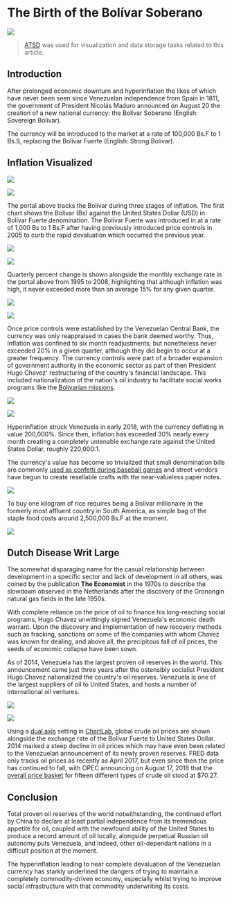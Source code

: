 # The Birth of the Bolívar Soberano

![](./images/soberano.png)

> [ATSD](https://axibase.com/docs/atsd/) was used for visualization and data storage tasks related to this article.

## Introduction

After prolonged economic downturn and hyperinflation the likes of which have never been seen since Venezuelan independence from Spain in 1811, the government of President Nicolás Maduro announced on August 20 the creation of a new national currency: the Bolívar Soberano (English: Sovereign Bolivar).

The currency will be introduced to the market at a rate of 100,000 Bs.F to 1 Bs.S, replacing the Bolívar Fuerte (English: Strong Bolivar).

## Inflation Visualized

![](./images/bolivar-portal.png)

[![](./images/button.png)](https://apps.axibase.com/chartlab/09f03dc1#fullscreen)

The portal above tracks the Bolívar during three stages of inflation. The first chart shows the Bolívar (Bs) against the United States Dollar (USD) in Bolívar Fuerte denomination. The Bolívar Fuerte was introduced in at a rate of 1,000 Bs to 1 Bs.F after having previously introduced price controls in 2005 to curb the rapid devaluation which occurred the previous year.

![](./images/percent-change-1.png)

[![](./images/button.png)](https://apps.axibase.com/chartlab/d0a40fcc)

Quarterly percent change is shown alongside the monthly exchange rate in the portal above from 1995 to 2008, highlighting that although inflation was high, it never exceeded more than an average 15% for any given quarter.

![](./images/percent-change-2.png)

[![](./images/button.png)](https://apps.axibase.com/chartlab/15df3f74)

Once price controls were established by the Venezuelan Central Bank, the currency was only reappraised in cases the bank deemed worthy. Thus, inflation was confined to six month readjustments, but nonetheless never exceeded 20% in a given quarter, although they did begin to occur at a greater frequency. The currency controls were part of a broader expansion of government authority in the economic sector as part of then President Hugo Chavez' restructuring of the country's financial landscape. This included nationalization of the nation's oil industry to facilitate social works programs like the [Bolivarian missions](https://en.wikipedia.org/wiki/Bolivarian_missions).

![](./images/percent-change-3.png)

[![](./images/button.png)](https://apps.axibase.com/chartlab/4e1d5956)

Hyperinflation struck Venezuela in early 2018, with the currency deflating in value 200,000%. Since then, inflation has exceeded 30% nearly every month creating a completely untenable exchange rate against the United States Dollar, roughly 220,000:1.

<!-- markdownlint-disable MD105 -->

The currency's value has become so trivialized that small denomination bills are commonly [used as confetti during baseball games](https://www.bloomberg.com/news/articles/2018-03-02/venezuelans-are-paying-a-100-premium-for-cash) and street vendors have begun to create resellable crafts with the near-valueless paper notes.

<!-- markdownlint-enable MD105 -->

![](./images/bolivar-craft-1.png)

To buy one kilogram of rice requires being a Bolívar millionaire in the formerly most affluent country in South America, as simple bag of the staple food costs around 2,500,000 Bs.F at the moment.

![](./images/rice-for-bolivar-1.png)

## Dutch Disease Writ Large

The somewhat disparaging name for the casual relationship between development in a specific sector and lack of development in all others, was coined by the publication **The Economist** in the 1970s to describe the slowdown observed in the Netherlands after the discovery of the Gronongin natural gas fields in the late 1950s.

With complete reliance on the price of oil to finance his long-reaching social programs, Hugo Chavez unwittingly signed Venezuela's economic death warrant. Upon the discovery and implementation of new recovery methods such as fracking, sanctions on some of the companies with whom Chavez was known for dealing, and above all, the precipitous fall of oil prices, the seeds of economic collapse have been sown.

As of 2014, Venezuela has the largest proven oil reserves in the world. This announcement came just three years after the ostensibly socialist President Hugo Chavez nationalized the country's oil reserves. Venezuela is one of the largest suppliers of oil to United States, and hosts a number of international oil ventures.

![](./images/oil-prices.png)

[![](./images/button.png)](https://apps.axibase.com/chartlab/95f54104)

Using a [dual axis](https://github.com/axibase/charts/blob/master/widgets/time-chart/README.md) setting in [ChartLab](../../tutorials/shared/chartlab.md), global crude oil prices are shown alongside the exchange rate of the Bolívar Fuerte to United States Dollar. 2014 marked a steep decline in oil prices which may have even been related to the Venezuelan announcement of its newly proven reserves. FRED data only tracks oil prices as recently as April 2017, but even since then the price has continued to fall, with OPEC announcing on August 17, 2018 that the [overall price basket](https://www.opec.org/opec_web/en/press_room/4749.htm) for fifteen different types of crude oil stood at $70.27.

## Conclusion

Total proven oil reserves of the world notwithstanding, the continued effort by China to declare at least partial independence from its tremendous appetite for oil, coupled with the newfound ability of the United States to produce a record amount of oil locally, alongside perpetual Russian oil autonomy puts Venezuela, and indeed, other oil-dependant nations in a difficult position at the moment.

The hyperinflation leading to near complete devaluation of the Venezuelan currency has starkly underlined the dangers of trying to maintain a completely commodity-driven economy, especially whilst trying to improve social infrastructure with that commodity underwriting its costs.